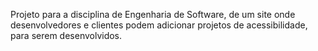 Projeto para a disciplina de Engenharia de Software, de um site onde desenvolvedores e clientes podem adicionar projetos de acessibilidade, para serem desenvolvidos.
